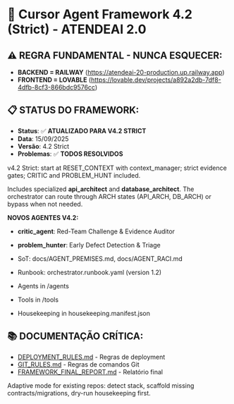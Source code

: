 # 🚀 Cursor Agent Framework 4.2 (Strict) - ATENDEAI 2.0

## ⚠️ **REGRA FUNDAMENTAL - NUNCA ESQUECER:**
- **BACKEND = RAILWAY** (https://atendeai-20-production.up.railway.app)
- **FRONTEND = LOVABLE** (https://lovable.dev/projects/a892a2db-7df8-4dfb-8cf3-866bdc9576cc)

## 📋 **STATUS DO FRAMEWORK:**
- **Status**: ✅ **ATUALIZADO PARA V4.2 STRICT**
- **Data**: 15/09/2025
- **Versão**: 4.2 Strict
- **Problemas**: ✅ **TODOS RESOLVIDOS**

v4.2 Strict: start at RESET_CONTEXT with context_manager; strict evidence gates; CRITIC and PROBLEM_HUNT included.

Includes specialized **api_architect** and **database_architect**. The orchestrator can route through
ARCH states (API_ARCH, DB_ARCH) or bypass when not needed.

**NOVOS AGENTES V4.2:**
- **critic_agent**: Red-Team Challenge & Evidence Auditor
- **problem_hunter**: Early Defect Detection & Triage

- SoT: docs/AGENT_PREMISES.md, docs/AGENT_RACI.md
- Runbook: orchestrator.runbook.yaml (version 1.2)
- Agents in /agents
- Tools in /tools
- Housekeeping in housekeeping.manifest.json

## 📚 **DOCUMENTAÇÃO CRÍTICA:**
- [DEPLOYMENT_RULES.md](../DEPLOYMENT_RULES.md) - Regras de deployment
- [GIT_RULES.md](../GIT_RULES.md) - Regras de comandos Git
- [FRAMEWORK_FINAL_REPORT.md](../FRAMEWORK_FINAL_REPORT.md) - Relatório final

Adaptive mode for existing repos: detect stack, scaffold missing contracts/migrations, dry-run housekeeping first.
